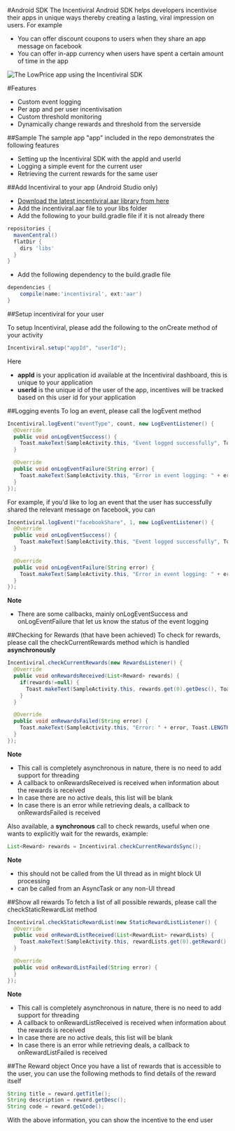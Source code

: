 #Android SDK
The Incentiviral Android SDK helps developers incentivise their apps in unique ways thereby creating a lasting, viral impression on users. For example
- You can offer discount coupons to users when they share an app message on facebook
- You can offer in-app currency when users have spent a certain amount of time in the app

![The LowPrice app using the Incentiviral SDK ](http://s27.postimg.org/xca7v5smr/incentiviral1.png "The LowPrice android app using the Incentiviral SDK")

#Features
- Custom event logging
- Per app and per user incentivisation
- Custom threshold monitoring
- Dynamically change rewards and threshold from the serverside

##Sample
The sample app "app" included in the repo demonstrates the following features
- Setting up the Incentiviral SDK with the appId and userId
- Logging a simple event for the current user
- Retrieving the current rewards for the same user

##Add Incentiviral to your app (Android Studio only)
- [Download the latest incentiviral.aar library from here](https://github.com/triveous/Incentiviral/blob/master/android/incentiviral.aar)
- Add the incentiviral.aar file to your libs folder
- Add the following to your build.gradle file if it is not already there
```groovy
repositories {
  mavenCentral()
  flatDir {
    dirs 'libs'
  }
}
```
- Add the following dependency to the build.gradle file
```groovy
dependencies {
    compile(name:'incentiviral', ext:'aar')
}
```

##Setup incentiviral for your user

To setup Incentiviral, please add the following to the onCreate method of your activity
```java
Incentiviral.setup("appId", "userId");
```
Here
- **appId** is your application id available at the Incentiviral dashboard, this is unique to your application
- **userId** is the unique id of the user of the app, incentives will be tracked based on this user id for your application

##Logging events
To log an event, please call the logEvent method
```java
Incentiviral.logEvent("eventType", count, new LogEventListener() {
  @Override
  public void onLogEventSuccess() {
    Toast.makeText(SampleActivity.this, "Event logged successfully", Toast.LENGTH_SHORT).show();
  }

  @Override
  public void onLogEventFailure(String error) {
    Toast.makeText(SampleActivity.this, "Error in event logging: " + error, Toast.LENGTH_SHORT).show();
  }
});
```

For example, if you'd like to log an event that the user has successfully shared the relevant message on facebook, you can
```java
Incentiviral.logEvent("facebookShare", 1, new LogEventListener() {
  @Override
  public void onLogEventSuccess() {
    Toast.makeText(SampleActivity.this, "Event logged successfully", Toast.LENGTH_SHORT).show();
  }

  @Override
  public void onLogEventFailure(String error) {
    Toast.makeText(SampleActivity.this, "Error in event logging: " + error, Toast.LENGTH_SHORT).show();
  }
});
```
**Note**
- There are some callbacks, mainly onLogEventSuccess and onLogEventFailure that let us know the status of the event logging

##Checking for Rewards (that have been achieved)
To check for rewards, please call the checkCurrentRewards method which is handled **asynchronously**
```java
Incentiviral.checkCurrentRewards(new RewardsListener() {
  @Override
  public void onRewardsReceived(List<Reward> rewards) {
    if(rewards!=null) {
      Toast.makeText(SampleActivity.this, rewards.get(0).getDesc(), Toast.LENGTH_SHORT).show();
    }
  }

  @Override
  public void onRewardsFailed(String error) {
    Toast.makeText(SampleActivity.this, "Error: " + error, Toast.LENGTH_SHORT).show();
  }
});
```
**Note**
- This call is completely asynchronous in nature, there is no need to add support for threading
- A callback to onRewardsReceived is received when information about the rewards is received
- In case there are no active deals, this list will be blank
- In case there is an error while retrieving deals, a callback to onRewardsFailed is received

Also available, a **synchronous** call to check rewards, useful when one wants to explicitly wait for the rewards, example:

```java
List<Reward> rewards = Incentiviral.checkCurrentRewardsSync();
```
**Note**
- this should not be called from the UI thread as in might block UI processing
- can be called from an AsyncTask or any non-UI thread

##Show all rewards
To fetch a list of all possible rewards, please call the checkStaticRewardList method

```java
Incentiviral.checkStaticRewardList(new StaticRewardListListener() {
  @Override
  public void onRewardListReceived(List<RewardList> rewardLists) {
    Toast.makeText(SampleActivity.this, rewardLists.get(0).getReward().getDesc(), Toast.LENGTH_SHORT).show();
  }

  @Override
  public void onRewardListFailed(String error) {
  }
});
```
**Note**
- This call is completely asynchronous in nature, there is no need to add support for threading
- A callback to onRewardListReceived is received when information about the rewards is received
- In case there are no active deals, this list will be blank
- In case there is an error while retrieving deals, a callback to onRewardListFailed is received

##The Reward object
Once you have a list of rewards that is accessible to the user, you can use the following methods to find details of the reward itself
```java
String title = reward.getTitle();
String description = reward.getDesc();
String code = reward.getCode();
```
With the above information, you can show the incentive to the end user
